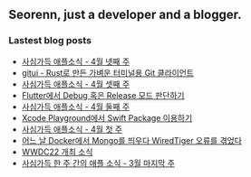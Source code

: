 ## Seorenn, just a developer and a blogger.

### Lastest blog posts

<!-- BLOG-POST-LIST:START -->
- [사심가득 애플소식 - 4월 넷째 주](https://seorenn.tistory.com/244)
- [gitui - Rust로 만든 가벼운 터미널용 Git 클라이언트](https://seorenn.tistory.com/243)
- [사심가득 애플소식 - 4월 셋째 주](https://seorenn.tistory.com/242)
- [Flutter에서 Debug 혹은 Release 모드 판단하기](https://seorenn.tistory.com/241)
- [사심가득 애플소식 - 4월 둘째 주](https://seorenn.tistory.com/240)
- [Xcode Playground에서 Swift Package 이용하기](https://seorenn.tistory.com/239)
- [사심가득 애플소식 - 4월 첫 주](https://seorenn.tistory.com/237)
- [어느 날 Docker에서 Mongo를 띄우다 WiredTiger 오류를 겪었다](https://seorenn.tistory.com/232)
- [WWDC22 개최 소식](https://seorenn.tistory.com/238)
- [사심가득 한 주 간의 애플 소식 - 3월 마지막 주](https://seorenn.tistory.com/235)
<!-- BLOG-POST-LIST:END -->
